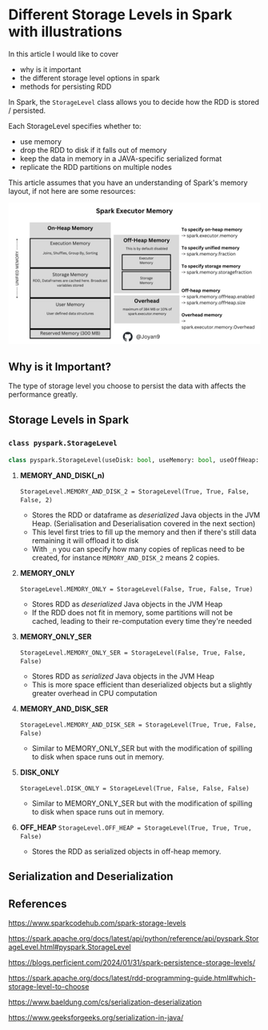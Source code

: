# Different Storage Levels in Spark with illustrations

In this article I would like to cover
- why is it important
- the different storage level options in spark
- methods for persisting RDD

In Spark, the `StorageLevel` class allows you to decide how the RDD is stored / persisted. 

Each StorageLevel specifies whether to:
- use memory
- drop the RDD to disk if it falls out of memory
- keep the data in memory in a JAVA-specific serialized format
- replicate the RDD partitions on multiple nodes

This article assumes that you have an understanding of Spark's memory layout, if not here are some resources:

![Spark Memory Management](/Articles/Spark_Memory_Management.png)

## **Why is it Important?**
The type of storage level you choose to persist the data with affects the performance greatly. 

## **Storage Levels in Spark**

### `class pyspark.StorageLevel`

```python
class pyspark.StorageLevel(useDisk: bool, useMemory: bool, useOffHeap: bool, deserialized: bool, replication: int = 1)
```

1. **MEMORY_AND_DISK(_n)**

    `StorageLevel.MEMORY_AND_DISK_2 = StorageLevel(True, True, False, False, 2)`

    - Stores the RDD or dataframe as *deserialized* Java objects in the JVM Heap. (Serialisation and Deserialisation covered in the next section)
    - This level first tries to fill up the memory and then if there's still data remaining it will offload it to disk 
    - With `_n` you can specify how many copies of replicas need to be created, for instance `MEMORY_AND_DISK_2` means 2 copies.


2. **MEMORY_ONLY**

    `StorageLevel.MEMORY_ONLY = StorageLevel(False, True, False, True)`

    - Stores RDD as *deserialized* Java objects in the JVM Heap
    - If the RDD does not fit in memory, some partitions will not be cached, leading to their re-computation every time they're needed 

3. **MEMORY_ONLY_SER**

    `StorageLevel.MEMORY_ONLY_SER = StorageLevel(False, True, False, False)`

    - Stores RDD as *serialized* Java objects in the JVM Heap
    - This is more space efficient than deserialized objects but a slightly greater overhead in CPU computation

4. **MEMORY_AND_DISK_SER**

    `StorageLevel.MEMORY_AND_DISK_SER = StorageLevel(True, True, False, False)`

    - Similar to MEMORY_ONLY_SER but with the modification of spilling to disk when space runs out in memory.

5. **DISK_ONLY**

    `StorageLevel.DISK_ONLY = StorageLevel(True, False, False, False)`

    - Similar to MEMORY_ONLY_SER but with the modification of spilling to disk when space runs out in memory.

6. **OFF_HEAP**
    `StorageLevel.OFF_HEAP = StorageLevel(True, True, True, False)`
    - Stores the RDD as serialized objects in off-heap memory.


## **Serialization and Deserialization**



## References

https://www.sparkcodehub.com/spark-storage-levels

https://spark.apache.org/docs/latest/api/python/reference/api/pyspark.StorageLevel.html#pyspark.StorageLevel

https://blogs.perficient.com/2024/01/31/spark-persistence-storage-levels/


https://spark.apache.org/docs/latest/rdd-programming-guide.html#which-storage-level-to-choose

https://www.baeldung.com/cs/serialization-deserialization

https://www.geeksforgeeks.org/serialization-in-java/
